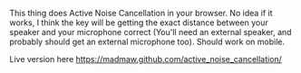 This thing does Active Noise Cancellation in your browser. No idea if it works, I think the key will be getting the exact distance between your speaker and your microphone correct (You'll need an external speaker, and probably should get an external microphone too). Should work on mobile.

Live version here https://madmaw.github.com/active_noise_cancellation/